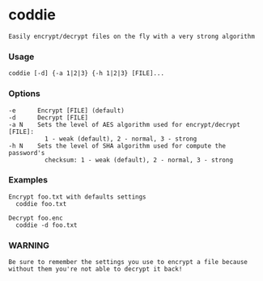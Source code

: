 # coddie 
    Easily encrypt/decrypt files on the fly with a very strong algorithm

### Usage
    coddie [-d] {-a 1|2|3} {-h 1|2|3} [FILE]...

### Options
    -e      Encrypt [FILE] (default)
    -d      Decrypt [FILE]
    -a N    Sets the level of AES algorithm used for encrypt/decrypt [FILE]:
              1 - weak (default), 2 - normal, 3 - strong
    -h N    Sets the level of SHA algorithm used for compute the password's
              checksum: 1 - weak (default), 2 - normal, 3 - strong

### Examples
    Encrypt foo.txt with defaults settings
      coddie foo.txt

    Decrypt foo.enc
      coddie -d foo.txt

### WARNING
    Be sure to remember the settings you use to encrypt a file because without them you're not able to decrypt it back!